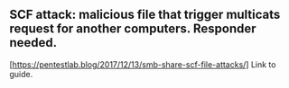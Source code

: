 ## SCF attack: malicious file that trigger multicats request for another computers. Responder needed.
[https://pentestlab.blog/2017/12/13/smb-share-scf-file-attacks/] Link to guide.
